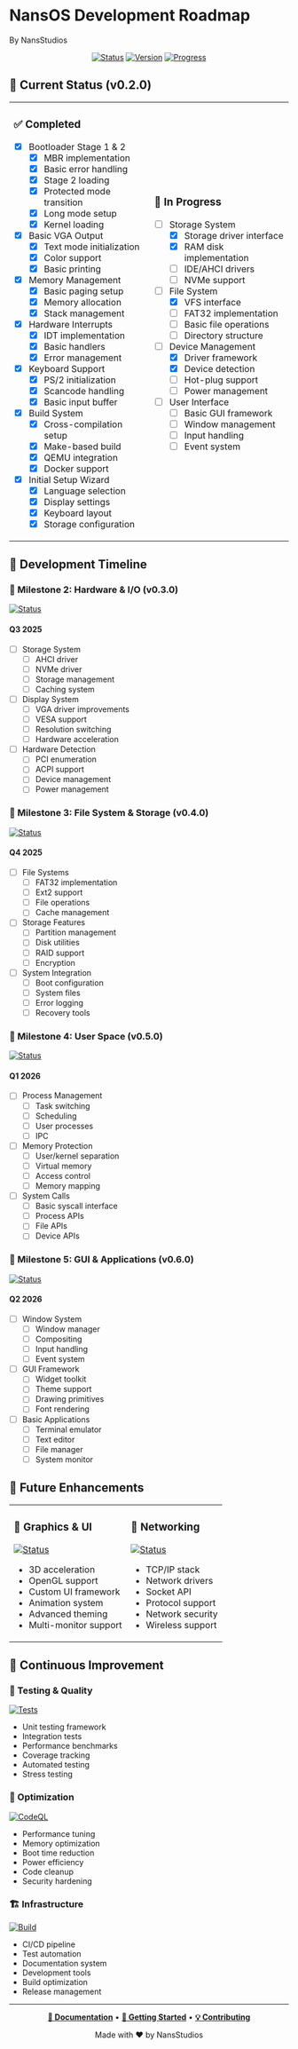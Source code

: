 # NansOS Development Roadmap
By NansStudios

<div align="center">

[![Status](https://img.shields.io/badge/Status-In%20Development-blue.svg?style=for-the-badge)](https://github.com/Nanaimo2013/NansOS)
[![Version](https://img.shields.io/badge/Version-0.2.0-green.svg?style=for-the-badge)](https://github.com/Nanaimo2013/NansOS/releases)
[![Progress](https://img.shields.io/badge/Progress-25%25-orange.svg?style=for-the-badge)](https://github.com/Nanaimo2013/NansOS/milestones)

</div>

## 🚀 Current Status (v0.2.0)

<table>
<tr>
<td>

### ✅ Completed
- [x] Bootloader Stage 1 & 2
  - [x] MBR implementation
  - [x] Basic error handling
  - [x] Stage 2 loading
  - [x] Protected mode transition
  - [x] Long mode setup
  - [x] Kernel loading
- [x] Basic VGA Output
  - [x] Text mode initialization
  - [x] Color support
  - [x] Basic printing
- [x] Memory Management
  - [x] Basic paging setup
  - [x] Memory allocation
  - [x] Stack management
- [x] Hardware Interrupts
  - [x] IDT implementation
  - [x] Basic handlers
  - [x] Error management
- [x] Keyboard Support
  - [x] PS/2 initialization
  - [x] Scancode handling
  - [x] Basic input buffer
- [x] Build System
  - [x] Cross-compilation setup
  - [x] Make-based build
  - [x] QEMU integration
  - [x] Docker support
- [x] Initial Setup Wizard
  - [x] Language selection
  - [x] Display settings
  - [x] Keyboard layout
  - [x] Storage configuration

</td>
<td>

### 🔄 In Progress
- [ ] Storage System
  - [x] Storage driver interface
  - [x] RAM disk implementation
  - [ ] IDE/AHCI drivers
  - [ ] NVMe support
- [ ] File System
  - [x] VFS interface
  - [ ] FAT32 implementation
  - [ ] Basic file operations
  - [ ] Directory structure
- [ ] Device Management
  - [x] Driver framework
  - [x] Device detection
  - [ ] Hot-plug support
  - [ ] Power management
- [ ] User Interface
  - [ ] Basic GUI framework
  - [ ] Window management
  - [ ] Input handling
  - [ ] Event system

</td>
</tr>
</table>

## 📅 Development Timeline

### 🎯 Milestone 2: Hardware & I/O (v0.3.0)
[![Status](https://img.shields.io/badge/Status-In%20Progress-blue.svg)](https://github.com/Nanaimo2013/NansOS/milestone/2)
#### Q3 2025
- [ ] Storage System
  - [ ] AHCI driver
  - [ ] NVMe driver
  - [ ] Storage management
  - [ ] Caching system
- [ ] Display System
  - [ ] VGA driver improvements
  - [ ] VESA support
  - [ ] Resolution switching
  - [ ] Hardware acceleration
- [ ] Hardware Detection
  - [ ] PCI enumeration
  - [ ] ACPI support
  - [ ] Device management
  - [ ] Power management

### 🎯 Milestone 3: File System & Storage (v0.4.0)
[![Status](https://img.shields.io/badge/Status-Planned-yellow.svg)](https://github.com/Nanaimo2013/NansOS/milestone/3)
#### Q4 2025
- [ ] File Systems
  - [ ] FAT32 implementation
  - [ ] Ext2 support
  - [ ] File operations
  - [ ] Cache management
- [ ] Storage Features
  - [ ] Partition management
  - [ ] Disk utilities
  - [ ] RAID support
  - [ ] Encryption
- [ ] System Integration
  - [ ] Boot configuration
  - [ ] System files
  - [ ] Error logging
  - [ ] Recovery tools

### 🎯 Milestone 4: User Space (v0.5.0)
[![Status](https://img.shields.io/badge/Status-Planned-yellow.svg)](https://github.com/Nanaimo2013/NansOS/milestone/4)
#### Q1 2026
- [ ] Process Management
  - [ ] Task switching
  - [ ] Scheduling
  - [ ] User processes
  - [ ] IPC
- [ ] Memory Protection
  - [ ] User/kernel separation
  - [ ] Virtual memory
  - [ ] Access control
  - [ ] Memory mapping
- [ ] System Calls
  - [ ] Basic syscall interface
  - [ ] Process APIs
  - [ ] File APIs
  - [ ] Device APIs

### 🎯 Milestone 5: GUI & Applications (v0.6.0)
[![Status](https://img.shields.io/badge/Status-Planned-yellow.svg)](https://github.com/Nanaimo2013/NansOS/milestone/5)
#### Q2 2026
- [ ] Window System
  - [ ] Window manager
  - [ ] Compositing
  - [ ] Input handling
  - [ ] Event system
- [ ] GUI Framework
  - [ ] Widget toolkit
  - [ ] Theme support
  - [ ] Drawing primitives
  - [ ] Font rendering
- [ ] Basic Applications
  - [ ] Terminal emulator
  - [ ] Text editor
  - [ ] File manager
  - [ ] System monitor

## 🔮 Future Enhancements

<table>
<tr>
<td>

### 🎨 Graphics & UI
[![Status](https://img.shields.io/badge/Status-Future-purple.svg)](https://github.com/Nanaimo2013/NansOS/milestone/6)
- 3D acceleration
- OpenGL support
- Custom UI framework
- Animation system
- Advanced theming
- Multi-monitor support

</td>
<td>

### 🔌 Networking
[![Status](https://img.shields.io/badge/Status-Future-purple.svg)](https://github.com/Nanaimo2013/NansOS/milestone/7)
- TCP/IP stack
- Network drivers
- Socket API
- Protocol support
- Network security
- Wireless support

</td>
</tr>
</table>

## 🔄 Continuous Improvement

### 🧪 Testing & Quality
[![Tests](https://img.shields.io/badge/Tests-Ongoing-yellow.svg)](https://github.com/Nanaimo2013/NansOS/actions)
- Unit testing framework
- Integration tests
- Performance benchmarks
- Coverage tracking
- Automated testing
- Stress testing

### 🔧 Optimization
[![CodeQL](https://img.shields.io/badge/CodeQL-Planned-yellow.svg)](https://github.com/Nanaimo2013/NansOS/security/code-scanning)
- Performance tuning
- Memory optimization
- Boot time reduction
- Power efficiency
- Code cleanup
- Security hardening

### 🏗️ Infrastructure
[![Build](https://img.shields.io/badge/Build-Evolving-blue.svg)](https://github.com/Nanaimo2013/NansOS/actions)
- CI/CD pipeline
- Test automation
- Documentation system
- Development tools
- Build optimization
- Release management

---

<div align="center">

**[📖 Documentation](docs/architecture.md)** •
**[🚀 Getting Started](docs/building.md)** •
**[💡 Contributing](CONTRIBUTING.md)**

Made with ❤️ by NansStudios

</div> 